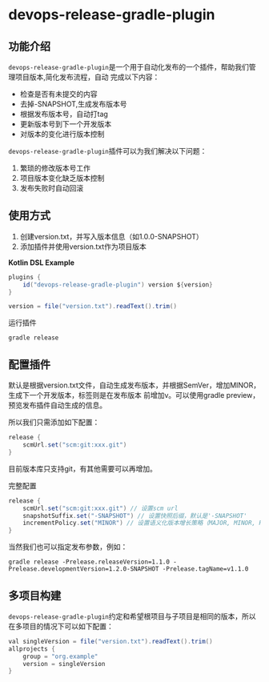 # devops-release-gradle-plugin

## 功能介绍
`devops-release-gradle-plugin`是一个用于自动化发布的一个插件，帮助我们管理项目版本,简化发布流程，自动
完成以下内容：

- 检查是否有未提交的内容
- 去掉-SNAPSHOT,生成发布版本号
- 根据发布版本号，自动打tag
- 更新版本号到下一个开发版本
- 对版本的变化进行版本控制

`devops-release-gradle-plugin`插件可以为我们解决以下问题：

1. 繁琐的修改版本号工作
2. 项目版本变化缺乏版本控制
3. 发布失败时自动回滚

## 使用方式

1. 创建version.txt，并写入版本信息（如1.0.0-SNAPSHOT）
2. 添加插件并使用version.txt作为项目版本

**Kotlin DSL Example**

```groovy
plugins {
    id("devops-release-gradle-plugin") version ${version}
}

version = file("version.txt").readText().trim()
```

运行插件

```shell
gradle release
```

## 配置插件

默认是根据version.txt文件，自动生成发布版本，并根据SemVer，增加MINOR，生成下一个开发版本，标签则是在发布版本
前增加v。可以使用gradle preview，预览发布插件自动生成的信息。

所以我们只需添加如下配置：

```groovy
release {
    scmUrl.set("scm:git:xxx.git")
}
```

目前版本库只支持git，有其他需要可以再增加。

完整配置

```groovy
release {
    scmUrl.set("scm:git:xxx.git") // 设置scm url
    snapshotSuffix.set("-SNAPSHOT") // 设置快照后缀，默认是'-SNAPSHOT'
    incrementPolicy.set("MINOR") // 设置语义化版本增长策略（MAJOR, MINOR, PATCH），默认是MINOR
}
```

当然我们也可以指定发布参数，例如：

```shell
gradle release -Prelease.releaseVersion=1.1.0 -Prelease.developmentVersion=1.2.0-SNAPSHOT -Prelease.tagName=v1.1.0
```
## 多项目构建

`devops-release-gradle-plugin`约定和希望根项目与子项目是相同的版本，所以在多项目的情况下可以如下配置：

```groovy
val singleVersion = file("version.txt").readText().trim()
allprojects {
    group = "org.example"
    version = singleVersion
}
```